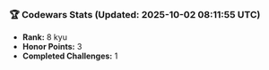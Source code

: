 ### 🏆 Codewars Stats (Updated: 2025-10-02 08:11:55 UTC)

- **Rank:** 8 kyu
- **Honor Points:** 3
- **Completed Challenges:** 1
